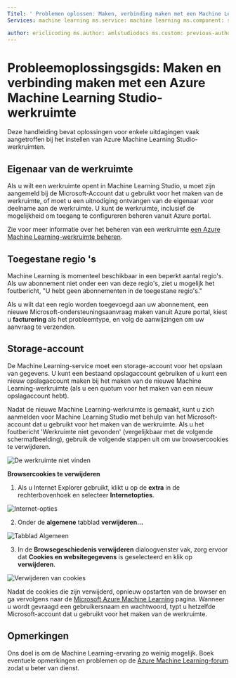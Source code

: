```yaml
---
Titel: ' Problemen oplossen: Maken, verbinding maken met een Machine Learning Studio-werkruimte ' titleSuffix: Azure Machine Learning Studio description: Deze handleiding bevat oplossingen voor enkele uitdagingen vaak aangetroffen bij het instellen van Azure Machine Learning Studio-werkruimten.
Services: machine learning ms.service: machine learning ms.component: studio ms.topic: artikel

author: ericlicoding ms.author: amlstudiodocs ms.custom: previous-author=heatherbshapiro, previous-ms.author=hshapiro ms.date: 03/20/2017
---
```

# <a name="troubleshooting-guide-create-and-connect-to-an-azure-machine-learning-studio-workspace"></a>Probleemoplossingsgids: Maken en verbinding maken met een Azure Machine Learning Studio-werkruimte
Deze handleiding bevat oplossingen voor enkele uitdagingen vaak aangetroffen bij het instellen van Azure Machine Learning Studio-werkruimten.



## <a name="workspace-owner"></a>Eigenaar van de werkruimte
Als u wilt een werkruimte opent in Machine Learning Studio, u moet zijn aangemeld bij de Microsoft-Account dat u gebruikt voor het maken van de werkruimte, of moet u een uitnodiging ontvangen van de eigenaar voor deelname aan de werkruimte. U kunt de werkruimte, inclusief de mogelijkheid om toegang te configureren beheren vanuit Azure portal.

Zie voor meer informatie over het beheren van een werkruimte [een Azure Machine Learning-werkruimte beheren].

[Een Azure Machine Learning-werkruimte beheren]: manage-workspace.md

## <a name="allowed-regions"></a>Toegestane regio 's
Machine Learning is momenteel beschikbaar in een beperkt aantal regio's. Als uw abonnement niet onder een van deze regio's, ziet u mogelijk het foutbericht, "U hebt geen abonnementen in de toegestane regio's."

Als u wilt dat een regio worden toegevoegd aan uw abonnement, een nieuwe Microsoft-ondersteuningsaanvraag maken vanuit Azure portal, kiest u **facturering** als het probleemtype, en volg de aanwijzingen om uw aanvraag te verzenden.

## <a name="storage-account"></a>Storage-account
De Machine Learning-service moet een storage-account voor het opslaan van gegevens. U kunt een bestaand opslagaccount gebruiken of u kunt een nieuw opslagaccount maken bij het maken van de nieuwe Machine Learning-werkruimte (als u een quotum voor het maken van een nieuw opslagaccount hebt).

Nadat de nieuwe Machine Learning-werkruimte is gemaakt, kunt u zich aanmelden voor Machine Learning Studio met behulp van het Microsoft-account dat u gebruikt voor het maken van de werkruimte. Als u het foutbericht 'Werkruimte niet gevonden' (vergelijkbaar met de volgende schermafbeelding), gebruik de volgende stappen uit om uw browsercookies te verwijderen.

![De werkruimte niet vinden][screen3]

**Browsercookies te verwijderen**

1. Als u Internet Explorer gebruikt, klikt u op de **extra** in de rechterbovenhoek en selecteer **Internetopties**.  

![Internet-opties][screen4]

2. Onder de **algemene** tabblad **verwijderen...**

![Tabblad Algemeen][screen5]

3. In de **Browsegeschiedenis verwijderen** dialoogvenster vak, zorg ervoor dat **Cookies en websitegegevens** is geselecteerd en klik op **verwijderen**.

![Verwijderen van cookies][screen6]

Nadat de cookies die zijn verwijderd, opnieuw opstarten van de browser en ga vervolgens naar de [Microsoft Azure Machine Learning](https://studio.azureml.net) pagina. Wanneer u wordt gevraagd een gebruikersnaam en wachtwoord, typt u hetzelfde Microsoft-account dat u gebruikt voor het maken van de werkruimte.

## <a name="comments"></a>Opmerkingen

Ons doel is om de Machine Learning-ervaring zo weinig mogelijk. Boek eventuele opmerkingen en problemen op de [Azure Machine Learning-forum](https://social.msdn.microsoft.com/Forums/windowsazure/home?forum=MachineLearning) zodat u beter van dienst.

[screen1]:media/troubleshooting-creating-ml-workspace/screen1.png
[screen2]:media/troubleshooting-creating-ml-workspace/screen2.png
[screen3]:media/troubleshooting-creating-ml-workspace/screen3.png
[screen4]:media/troubleshooting-creating-ml-workspace/screen4.png
[screen5]:media/troubleshooting-creating-ml-workspace/screen5.png
[screen6]:media/troubleshooting-creating-ml-workspace/screen6.png
